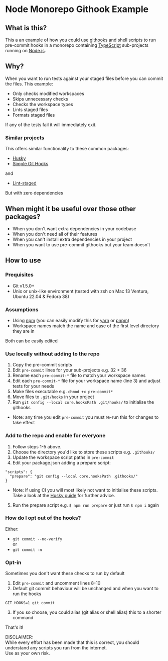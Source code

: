 # Node Monorepo Githook Example

## What is this?

This a an example of how you could use [githooks](https://git-scm.com/docs/githooks) and shell scripts to run pre-commit hooks in a monorepo containing [TypeScript](https://www.typescriptlang.org/) sub-projects running on [Node.js](https://nodejs.org/).

## Why?

When you want to run tests against your staged files before you can commit the files. This example:

- Only checks modified workspaces
- Skips unnecessary checks
- Checks the workspace types
- Lints staged files
- Formats staged files

If any of the tests fail it will immediately exit.

### Similar projects

This offers similar functionality to these common packages:

- [Husky](https://typicode.github.io/husky/)
- [Simple Git Hooks](https://github.com/toplenboren/simple-git-hooks)

and

- [Lint-staged](https://github.com/okonet/lint-staged)

But with zero dependencies

## When might it be useful over those other packages?

- When you don't want extra dependencies in your codebase
- When you don't need all of their features
- When you can't install extra dependencies in your project
- When you want to use pre-commit githooks but your team doesn't

## How to use

### Prequisites

- Git v1.5.0+
- Unix or unix-like environment (tested with zsh on Mac 13 Ventura, Ubuntu 22.04 & Fedora 38)

### Assumptions

- Using [npm](https://github.com/npm/cli) (you can easily modify this for [yarn](https://yarnpkg.com/) or [pnpm](https://pnpm.io/))
- Workspace names match the name and case of the first level directory they are in<br>

Both can be easily edited

### Use locally without adding to the repo

1. Copy the pre-commit scripts
2. Edit `pre-commit` lines for your sub-projects e.g. 32 + 36
3. Rename each `pre-commit-*` file to match your workspace names
4. Edit each `pre-commit-*` file for your workspace name (line 3) and adjust tests for your needs
5. Make files executable e.g. `chmod +x pre-commit*`
6. Move files to `.git/hooks` in your project
7. Run `git config --local core.hooksPath .git/hooks/` to initialise the githooks

- Note: any time you edit `pre-commit` you must re-run this for changes to take effect

### Add to the repo and enable for everyone

1. Follow steps 1-5 above.
2. Choose the directory you'd like to store these scripts e.g. `.githooks/`
3. Update the workspace script paths in `pre-commit`
4. Edit your package.json adding a prepare script:

```
"scripts": {
  "prepare": "git config --local core.hooksPath .githooks/"
}
```

- Note: If using CI you will most likely not want to initialise these scripts. Take a look at the [Husky guide](https://typicode.github.io/husky/guide.html#disable-husky-in-ci-docker-prod) for further advice.

5. Run the prepare script e.g. `$ npm run prepare` or just run `$ npm i` again

### How do I opt out of the hooks?

Either:

- `git commit --no-verify`  
  or
- `git commit -n`

### Opt-in

Sometimes you don't want these checks to run by default

1. Edit `pre-commit` and uncomment lines 8-10
2. Default git commit behaviour will be unchanged and when you want to run the hooks

```
GIT_HOOKS=1 git commit
```

3. If you so choose, you could alias (git alias or shell alias) this to a shorter command

That's it!

DISCLAIMER:  
While every effort has been made that this is correct, you should understand any scripts you run from the internet.<br>
Use as your own risk.
